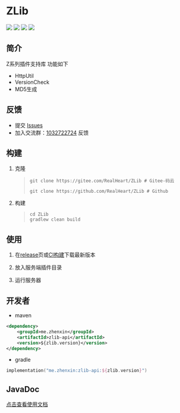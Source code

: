 # ZLib

![][java] ![][kotlin] [![][release]](../../releases) [![][build-status]][build-link]

## 简介

Z系列插件支持库 功能如下

* HttpUtil
* VersionCheck
* MD5生成

## 反馈

* 提交 [Issues](../../issues)
* 加入交流群：[1032722724](https://jq.qq.com/?_wv=1027&k=5oIs7cc) 反馈

## 构建

1. 克隆

   > ```shell
   > git clone https://gitee.com/RealHeart/ZLib # Gitee-码云
   > ```
   > ```shell
   > git clone https://github.com/RealHeart/ZLib # Github
   > ```

2. 构建

   > ```shell
   > cd ZLib
   > gradlew clean build
   > ```

## 使用

1. 在[release](../../releases)页或[CI构建][build-link]下载最新版本

2. 放入服务端插件目录

3. 运行服务器

## 开发者

* maven

```xml
<dependency>
    <groupId>me.zhenxin</groupId>
    <artifactId>zlib-api</artifactId>
    <version>${zlib.version}</version>
</dependency>
```

* gradle

```kotlin
implementation("me.zhenxin:zlib-api:${zlib.version}")
```

## JavaDoc

[点击查看使用文档](https://zmusic.zhenxin.xyz/)


[java]: https://badgen.net/badge/Java/1.8/green

[kotlin]: https://badgen.net/badge/Kotlin/1.4.34/green

[release]: https://badgen.net/github/release/RealHeart/ZLib

[build-status]: https://badgen.net/jenkins/last-build/ci.zhenxin.xyz/job/Minecraft/job/ZLib/

[build-link]: https://ci.zhenxin.xyz/job/Minecraft/job/ZLib/
